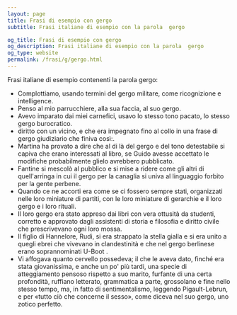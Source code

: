 ```yaml
---
layout: page
title: Frasi di esempio con gergo 
subtitle: Frasi italiane di esempio con la parola  gergo

og_title: Frasi di esempio con gergo 
og_description: Frasi italiane di esempio con la parola  gergo
og_type: website
permalink: /frasi/g/gergo.html
---
```


Frasi italiane di esempio contenenti la parola gergo:


- Complottiamo, usando termini del gergo militare, come ricognizione e intelligence.
- Penso al mio parrucchiere, alla sua faccia, al suo gergo.
- Avevo imparato dai miei carnefici, usavo lo stesso tono pacato, lo stesso gergo burocratico.
- diritto con un vicino, e che era impegnato fino al collo in una frase di gergo giudiziario che finiva così:.
- Martina ha provato a dire che al di là del gergo e del tono detestabile si capiva che erano interessati al libro, se Guido avesse accettato le modifiche probabilmente glielo avrebbero pubblicato.
- Fantine si mescolò al pubblico e si mise a ridere come gli altri di quell'arringa in cui il gergo per la canaglia si univa al linguaggio forbito per la gente perbene.
- Quando ce ne accorti era come se ci fossero sempre stati, organizzati nelle loro miniature di partiti, con le loro miniature di gerarchie e il loro gergo e i loro rituali.
- Il loro gergo era stato appreso dai libri con vera ottusità da studenti, corretto e approvato dagli assistenti di storia e filosofia e diritto civile che prescrivevano ogni loro mossa.
- Il figlio di Hannelore, Rudi, si era strappato la stella gialla e si era unito a quegli ebrei che vivevano in clandestinità e che nel gergo berlinese erano soprannominati U-Boot .
- Vi affogava quanto cervello possedeva; il che le aveva dato, finché era stata giovanissima, e anche un po' più tardi, una specie di atteggiamento pensoso rispetto a suo marito, furfante di una certa profondità, ruffiano letterato, grammatica a parte, grossolano e fine nello stesso tempo, ma, in fatto di sentimentalismo, leggendo Pigault-Lebrun, e per «tutto ciò che concerne il sesso», come diceva nel suo gergo, uno zotico perfetto.
